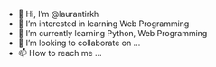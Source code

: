 - 👋 Hi, I’m @laurantirkh
- 👀 I’m interested in learning Web Programming 
- 🌱 I’m currently learning Python, Web Programming
- 💞️ I’m looking to collaborate on ...
- 📫 How to reach me ...

<!---
laurantirkh/laurantirkh is a ✨ special ✨ repository because its `README.md` (this file) appears on your GitHub profile.
You can click the Preview link to take a look at your changes.
--->
